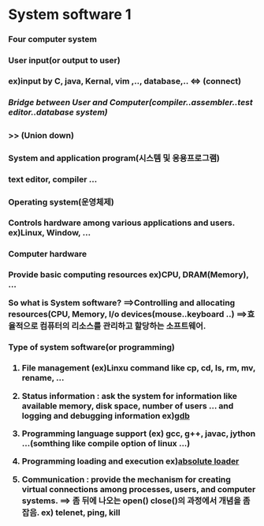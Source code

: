 <h1>System software 1</h1>

<h3>Four computer system<h/3>

<h4>User input(or output to user)</h4>
ex)input by C, java, Kernal, vim ,.., database,..
<=> (connect)
<h5>Bridge between User and Computer(compiler..assembler..test editor..database system)</h5>
>> (Union down)
<h4>System and application program(시스템 및 응용프로그램)</h4>
text editor, compiler ...
 
<h4>Operating system(운영체제)</h4>
Controls hardware among various applications and users.
ex)Linux, Window, ...
 
<h4>Computer hardware</h4>
Provide basic computing resources
ex)CPU, DRAM(Memory), ...

 So what is System software?
 ==>Controlling and allocating resources(CPU, Memory, I/o devices(mouse..keyboard ..)
 ==>효율적으로 컴퓨터의 리소스를 관리하고 할당하는 소프트웨어.
 
 <h4>Type of system software(or programming)</h4>
 
 1. File management (ex)Linxu command like cp, cd, ls, rm, mv, rename, ...
 
 2. Status information : ask the system for information like available memory, disk space, number of users ... 
                         and logging and debugging information 
 ex)<a href="https://jangpd007.tistory.com/54/" type="blank">gdb</a>
 
 3. Programming language support (ex) gcc, g++, javac, jython ...(somthing like compile option of linux ...)
 
 4. Programming loading and execution
 ex)<a href="https://ehpub.co.kr/tag/absolute-loader/" type="blank">absolute loader</a>
 
 5. Communication : provide the mechanism for creating virtual connections among processes, users, and computer systems.
 ==> 좀 뒤에 나오는 open() close()의 과정에서 개념을 좀 잡음.
 ex) telenet, ping, kill
 


 
